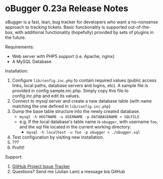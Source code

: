 # oBugger 0.23a Release Notes

oBugger is a fast, lean, bug tracker for developers who want a no-nonsense approach to tracking tickets. Basic functionality is supported out-of-the-box, with additional functionality (hopefully) provided by sets of plugins in the future.

Requirements:

- Web server with PHP5 support (i.e. Apache, nginx)
- A MySQL Database

Installation:

1. Configure `lib/config.inc.php` to contain required values (public access links, local paths, database servers and logins, etc). A sample file is provided in config.sample.inc.php. Simply copy this file to config.inc.php and edit its values.
2. Connect to mysql server and create a new database table (with name matching the one defined in `lib/config.inc.php`)
3. Dump the base table structure into the newly created database.
    - `mysql -h HOSTNAME -u USERNAME -p DATABASENAME < SQLFILE`
    - e.g. If the local database's table name is `obugger`, with username `foo`, and the sql file located in the current working directory:
        - `mysql -h localhost -u foo -p obugger < ./obugger.sql`
4. Test configuration by visiting new installation.
5. ???
6. Profit!

Support:

1. [GitHub Project Issue Tracker](https://github.com/julianlam/oBugger/issues)
2. Questions? Send me (Julian Lam) a message bia GitHub
